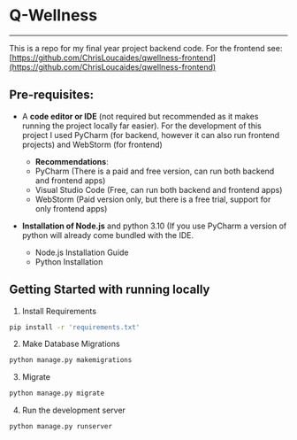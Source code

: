 # Q-Wellness

---

This is a repo for my final year project backend code. For the frontend see:
[https://github.com/ChrisLoucaides/qwellness-frontend](https://github.com/ChrisLoucaides/qwellness-frontend)

## Pre-requisites:
- A **code editor or IDE** (not required but recommended as it makes running the project locally far easier). For the development of this project I used PyCharm (for backend, however it can also run frontend projects) and WebStorm (for frontend)
  - **Recommendations**:
  - PyCharm (There is a paid and free version, can run both backend  and frontend apps)
  -  Visual Studio Code (Free, can run both backend  and frontend apps)
  - WebStorm (Paid version only, but there is a free trial, support for only frontend apps)

- **Installation of Node.js** and python 3.10 (If you use PyCharm a version of python will already come bundled with the IDE.
  - Node.js Installation Guide
  - Python Installation


## Getting Started with running locally

1. Install Requirements

```bash
pip install -r 'requirements.txt'
```

2. Make Database Migrations

```bash
python manage.py makemigrations
```

3. Migrate

```bash
python manage.py migrate
```

4. Run the development server
```bash
python manage.py runserver
```
